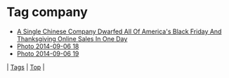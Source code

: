 <!--
title: Tag company
date: 2020-06-28T15:26:59.099Z
tags:
-->
# Tag company

 * [A Single Chinese Company Dwarfed All Of America's Black Friday And Thanksgiving Online Sales In One Day](69263643434.md)
 * [Photo 2014-09-06 18](96803637712.md)
 * [Photo 2014-09-06 19](96809931024.md)

| [Tags](tags.md) | [Top](index.md) |
